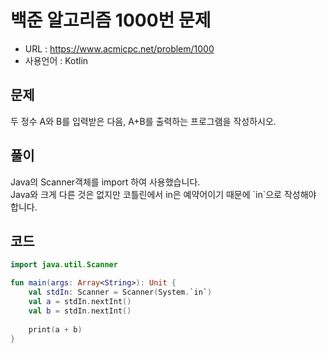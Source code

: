 # 백준 알고리즘 1000번 문제
* URL : https://www.acmicpc.net/problem/1000  
* 사용언어 : Kotlin

## 문제  
두 정수 A와 B를 입력받은 다음, A+B를 출력하는 프로그램을 작성하시오.

## 풀이
Java의 Scanner객체를 import 하여 사용했습니다.  
Java와 크게 다른 것은 없지만 코틀린에서 in은 예약어이기 때문에 \`in\`으로 작성해야 합니다.  

## 코드
```kotlin
import java.util.Scanner

fun main(args: Array<String>): Unit {
    val stdIn: Scanner = Scanner(System.`in`)
    val a = stdIn.nextInt()
    val b = stdIn.nextInt()
    
    print(a + b)
}
```